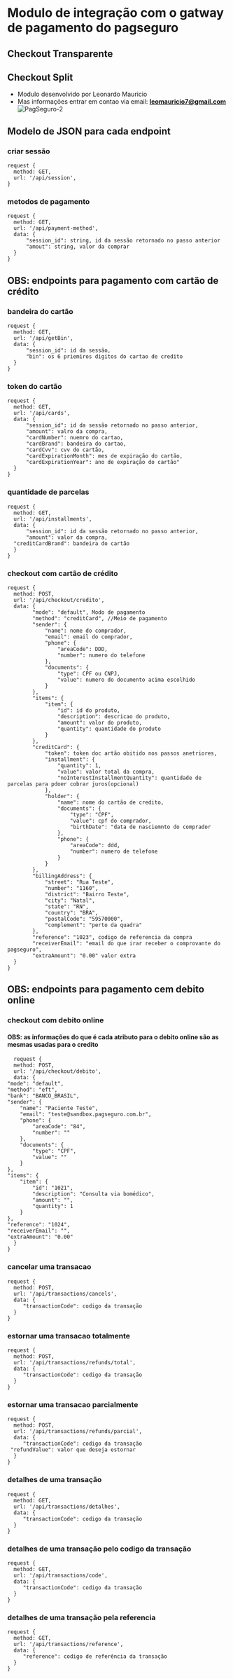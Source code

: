# Modulo de integração com o gatway de pagamento do pagseguro
## Checkout Transparente
## Checkout Split
* Modulo desenvolvido por Leonardo Mauricio
* Mas informações entrar em contao via email: **leomauricio7@gmail.com**
![PagSeguro-2](https://user-images.githubusercontent.com/30731660/65697678-b5e27200-e051-11e9-836c-d3d1319c311c.png)
## Modelo de JSON para cada endpoint
### criar sessão
    request {
      method: GET,
      url: '/api/session',
    }
### metodos de pagamento
    request {
      method: GET,
      url: '/api/payment-method',
      data: {
          "session_id": string, id da sessão retornado no passo anterior
          "amout": string, valor da comprar
      }
    }
## OBS: endpoints para pagamento com cartão de crédito
### bandeira do cartão

    request {
      method: GET,
      url: '/api/getBin',
      data: {
          "session_id": id da sessão,
          "bin": os 6 priemiros digitos do cartao de credito
      }
    }
### token do cartão
    request {
      method: GET,
      url: '/api/cards',
      data: {
          "session_id": id da sessão retornado no passo anterior,
          "amount": valro da compra,
          "cardNumber": nuemro do cartao,
          "cardBrand": bandeira do cartao,
          "cardCvv": cvv do cartão,
          "cardExpirationMonth": mes de expiração do cartão,
          "cardExpirationYear": ano de expiração do cartão"
      }
    }
 ### quantidade de parcelas
    request {
      method: GET,
      url: '/api/installments',
      data: {
          "session_id": id da sessão retornado no passo anterior,
          "amount": valor da compra,
	  "creditCardBrand": bandeira do cartão
      }
    }
 ### checkout com cartão de crédito
    request {
      method: POST,
      url: '/api/checkout/credito',
      data: {
            "mode": "default", Modo de pagamento
            "method": "creditCard", //Meio de pagamento
            "sender": {
                "name": nome do comprador,
                "email": email do comprador,
                "phone": {
                    "areaCode": DDD,
                    "number": numero do telefone
                },
                "documents": {
                    "type": CPF ou CNPJ,
                    "value": numero do documento acima escolhido
                }
            },
            "items": {
                "item": {
                    "id": id do produto,
                    "description": descricao do produto,
                    "amount": valor do produto,
                    "quantity": quantidade do produto
                }
            },
            "creditCard": {
                "token": token doc artão obitido nos passos anetriores,
                "installment": {
                    "quantity": 1,
                    "value": valor total da compra,
                    "noInterestInstallmentQuantity": quantidade de parcelas para pdoer cobrar juros(opcional)
                },
                "holder": {
                    "name": nome do cartão de credito,
                    "documents": {
                        "type": "CPF",
                        "value": cpf do comprador,
                        "birthDate": "data de nasciemnto do comprador
                    },
                    "phone": {
                        "areaCode": ddd,
                        "number": numero de telefone
                    }
                }
            },
            "billingAddress": {
                "street": "Rua Teste",
                "number": "1160",
                "district": "Bairro Teste",
                "city": "Natal",
                "state": "RN",
                "country": "BRA",
                "postalCode": "59570000",
                "complement": "perto da quadra"
            },
            "reference": "1023", codigo de referencia da compra
            "receiverEmail": "email do que irar receber o comprovante do pagseguro",
            "extraAmount": "0.00" valor extra 
      }
    }
  ## OBS: endpoints para pagamento cem debito online
  ### checkout com debito online
  #### OBS: as informações do que é cada atributo para o debito online são as mesmas usadas para o credito
      request {
      method: POST,
      url: '/api/checkout/debito',
      data: {
	"mode": "default",
	"method": "eft",
	"bank": "BANCO_BRASIL",
	"sender": {
		"name": "Paciente Teste",
		"email": "teste@sandbox.pagseguro.com.br",
		"phone": {
			"areaCode": "84",
			"number": ""
		},
		"documents": {
			"type": "CPF",
			"value": ""
		}
	},
	"items": {
		"item": {
			"id": "1021",
			"description": "Consulta via bomédico",
			"amount": "",
			"quantity": 1
		}
	},
	"reference": "1024",
	"receiverEmail": "",
	"extraAmount": "0.00"
      }
    }
 ### cancelar uma transacao
    request {
      method: POST,
      url: '/api/transactions/cancels',
      data: {
         "transactionCode": codigo da transação
      }
    }
### estornar uma transacao totalmente
    request {
      method: POST,
      url: '/api/transactions/refunds/total',
      data: {
         "transactionCode": codigo da transação
      }
    }
### estornar uma transacao parcialmente
    request {
      method: POST,
      url: '/api/transactions/refunds/parcial',
      data: {
         "transactionCode": codigo da transação
	 "refundValue": valor que deseja estornar
      }
    }
### detalhes de uma transação
    request {
      method: GET,
      url: '/api/transactions/detalhes',
      data: {
         "transactionCode": codigo da transação
      }
    }
### detalhes de uma transação pelo codigo da transação
    request {
      method: GET,
      url: '/api/transactions/code',
      data: {
         "transactionCode": codigo da transação
      }
    }
### detalhes de uma transação pela referencia
    request {
      method: GET,
      url: '/api/transactions/reference',
      data: {
         "reference": codigo de referência da transação
      }
    }

